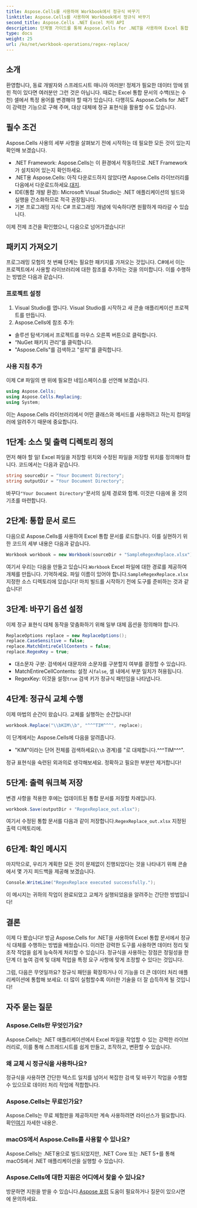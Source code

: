 ```yaml
---
title: Aspose.Cells를 사용하여 Workbook에서 정규식 바꾸기
linktitle: Aspose.Cells를 사용하여 Workbook에서 정규식 바꾸기
second_title: Aspose.Cells .NET Excel 처리 API
description: 단계별 가이드를 통해 Aspose.Cells for .NET을 사용하여 Excel 통합 문서에서 정규식 바꾸기를 수행하는 방법을 알아보세요.
type: docs
weight: 25
url: /ko/net/workbook-operations/regex-replace/
---
```

## 소개

환영합니다, 동료 개발자와 스프레드시트 매니아 여러분! 정제가 필요한 데이터 망에 얽힌 적이 있다면 여러분만 그런 것은 아닙니다. 때로는 Excel 통합 문서의 수백(또는 수천) 셀에서 특정 용어를 변경해야 할 때가 있습니다. 다행히도 Aspose.Cells for .NET이 강력한 기능으로 구해 주며, 대상 대체에 정규 표현식을 활용할 수도 있습니다.
## 필수 조건

Aspose.Cells 사용의 세부 사항을 살펴보기 전에 시작하는 데 필요한 모든 것이 있는지 확인해 보겠습니다.

- .NET Framework: Aspose.Cells는 이 환경에서 작동하므로 .NET Framework가 설치되어 있는지 확인하세요.
-  .NET용 Aspose.Cells: 아직 다운로드하지 않았다면 Aspose.Cells 라이브러리를 다음에서 다운로드하세요.[대지](https://releases.aspose.com/cells/net/).
- IDE(통합 개발 환경): Microsoft Visual Studio는 .NET 애플리케이션의 빌드와 실행을 간소화하므로 적극 권장됩니다.
- 기본 프로그래밍 지식: C# 프로그래밍 개념에 익숙하다면 원활하게 따라갈 수 있습니다.

이제 전제 조건을 확인했으니, 다음으로 넘어가겠습니다!

## 패키지 가져오기

프로그래밍 모험의 첫 번째 단계는 필요한 패키지를 가져오는 것입니다. C#에서 이는 프로젝트에서 사용할 라이브러리에 대한 참조를 추가하는 것을 의미합니다. 이를 수행하는 방법은 다음과 같습니다.

### 프로젝트 설정
1. Visual Studio를 엽니다. Visual Studio를 시작하고 새 콘솔 애플리케이션 프로젝트를 만듭니다.
2. Aspose.Cells에 참조 추가: 
- 솔루션 탐색기에서 프로젝트를 마우스 오른쪽 버튼으로 클릭합니다.
- “NuGet 패키지 관리”를 클릭합니다.
- "Aspose.Cells"를 검색하고 "설치"를 클릭합니다.

### 사용 지침 추가
이제 C# 파일의 맨 위에 필요한 네임스페이스를 선언해 보겠습니다.

```csharp
using Aspose.Cells;
using Aspose.Cells.Replacing;
using System;
```

이는 Aspose.Cells 라이브러리에서 어떤 클래스와 메서드를 사용하려고 하는지 컴파일러에 알려주기 때문에 중요합니다. 

## 1단계: 소스 및 출력 디렉토리 정의
먼저 해야 할 일! Excel 파일을 저장할 위치와 수정된 파일을 저장할 위치를 정의해야 합니다. 코드에서는 다음과 같습니다.

```csharp
string sourceDir = "Your Document Directory";
string outputDir = "Your Document Directory";
```

 바꾸다`"Your Document Directory"`문서의 실제 경로와 함께. 이것은 다음에 올 것의 기초를 마련합니다. 

## 2단계: 통합 문서 로드
다음으로 Aspose.Cells를 사용하여 Excel 통합 문서를 로드합니다. 이를 실현하기 위한 코드의 세부 내용은 다음과 같습니다.

```csharp
Workbook workbook = new Workbook(sourceDir + "SampleRegexReplace.xlsx");
```

 여기서 우리는 다음을 만들고 있습니다.`Workbook` Excel 파일에 대한 경로를 제공하여 개체를 만듭니다. 기억하세요. 파일 이름이 있어야 합니다.`SampleRegexReplace.xlsx` 지정한 소스 디렉토리에 있습니다! 마치 빌드를 시작하기 전에 도구를 준비하는 것과 같습니다!

## 3단계: 바꾸기 옵션 설정
이제 정규 표현식 대체 동작을 맞춤화하기 위해 일부 대체 옵션을 정의해야 합니다.

```csharp
ReplaceOptions replace = new ReplaceOptions();
replace.CaseSensitive = false;
replace.MatchEntireCellContents = false;
replace.RegexKey = true;
```

- 대소문자 구분: 검색에서 대문자와 소문자를 구분할지 여부를 결정할 수 있습니다.
-  MatchEntireCellContents: 설정 시`false`, 셀 내에서 부분 일치가 허용됩니다.
-  RegexKey: 이것을 설정`true` 검색 키가 정규식 패턴임을 나타냅니다.

## 4단계: 정규식 교체 수행
이제 마법의 순간이 왔습니다. 교체를 실행하는 순간입니다!

```csharp
workbook.Replace("\\bKIM\\b", "^^^TIM^^^", replace);
```

이 단계에서는 Aspose.Cells에 다음을 알려줍니다.
-  "KIM"이라는 단어 전체를 검색하세요(`\\b` 경계)를 "로 대체합니다.^^^TIM^^^". 

정규 표현식을 숙련된 외과의로 생각해보세요. 정확하고 필요한 부분만 제거합니다!

## 5단계: 출력 워크북 저장
변경 사항을 적용한 후에는 업데이트된 통합 문서를 저장할 차례입니다.

```csharp
workbook.Save(outputDir + "RegexReplace_out.xlsx");
```

 여기서 수정된 통합 문서를 다음과 같이 저장합니다.`RegexReplace_out.xlsx` 지정된 출력 디렉토리에. 

## 6단계: 확인 메시지
마지막으로, 우리가 계획한 모든 것이 문제없이 진행되었다는 것을 나타내기 위해 콘솔에서 몇 가지 피드백을 제공해 보겠습니다.

```csharp
Console.WriteLine("RegexReplace executed successfully.");
```

이 메시지는 귀하의 작업이 완료되었고 교체가 실행되었음을 알려주는 간단한 방법입니다!

## 결론

이제 다 봤습니다! 방금 Aspose.Cells for .NET을 사용하여 Excel 통합 문서에서 정규식 대체를 수행하는 방법을 배웠습니다. 이러한 강력한 도구를 사용하면 데이터 정리 및 조작 작업을 쉽게 능숙하게 처리할 수 있습니다. 정규식을 사용하는 장점은 정밀성을 한 단계 더 높여 검색 및 대체 작업을 특정 요구 사항에 맞게 조정할 수 있다는 것입니다.

그럼, 다음은 무엇일까요? 정규식 패턴을 확장하거나 이 기능을 더 큰 데이터 처리 애플리케이션에 통합해 보세요. 더 많이 실험할수록 이러한 기술을 더 잘 습득하게 될 것입니다!

## 자주 묻는 질문

### Aspose.Cells란 무엇인가요?
Aspose.Cells는 .NET 애플리케이션에서 Excel 파일을 작업할 수 있는 강력한 라이브러리로, 이를 통해 스프레드시트를 쉽게 만들고, 조작하고, 변환할 수 있습니다.

### 왜 교체 시 정규식을 사용하나요?
정규식을 사용하면 간단한 텍스트 일치를 넘어서 복잡한 검색 및 바꾸기 작업을 수행할 수 있으므로 데이터 처리 작업에 적합합니다.

### Aspose.Cells는 무료인가요?
Aspose.Cells는 무료 체험판을 제공하지만 계속 사용하려면 라이선스가 필요합니다. 확인[여기](https://purchase.aspose.com/buy) 자세한 내용은.

### macOS에서 Aspose.Cells를 사용할 수 있나요?
Aspose.Cells는 .NET용으로 빌드되었지만, .NET Core 또는 .NET 5+를 통해 macOS에서 .NET 애플리케이션을 실행할 수 있습니다.

### Aspose.Cells에 대한 지원은 어디에서 찾을 수 있나요?
 방문하면 지원을 받을 수 있습니다.[Aspose 포럼](https://forum.aspose.com/c/cells/9) 도움이 필요하거나 질문이 있으시면 에 문의하세요.